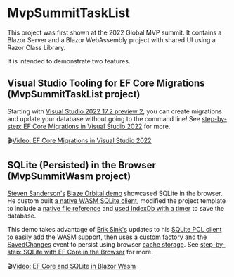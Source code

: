 # MvpSummitTaskList

This project was first shown at the 2022 Global MVP summit. It contains a Blazor Server and a Blazor WebAssembly project with shared UI using a Razor Class Library.

It is intended to demonstrate two features.

## Visual Studio Tooling for EF Core Migrations  (MvpSummitTaskList project)

Starting with [Visual Studio 2022 17.2 preview 2](https://visualstudio.microsoft.com/vs/preview/), you can create migrations and update your database without going to the command line! See [step-by-step: EF Core Migrations in Visual Studio 2022](./docs/migrations.md) for more.

🎬[Video: EF Core Migrations in Visual Studio 2022](https://youtu.be/j2XuiWq9Qes)

## SQLite (Persisted) in the Browser (MvpSummitWasm project)

[Steven Sanderson's](https://twitter.com/stevensanderson) [Blaze Orbital demo](https://github.com/SteveSandersonMS/BlazeOrbital) showcased SQLite in the browser. He custom built [a native WASM SQLite client](https://github.com/SteveSandersonMS/BlazeOrbital/blob/main/BlazeOrbital/ManufacturingHub/Data/e_sqlite3.o), modified the project template to include a [native file reference](https://github.com/SteveSandersonMS/BlazeOrbital/blob/main/BlazeOrbital/ManufacturingHub/BlazeOrbital.ManufacturingHub.csproj#HL30) and [used IndexDb with a timer](https://github.com/SteveSandersonMS/BlazeOrbital/blob/main/BlazeOrbital/ManufacturingHub/wwwroot/dbstorage.js) to save the database.

This demo takes advantage of [Erik Sink's](https://twitter.com/eric_sink) updates to his [SQLite PCL client](https://github.com/ericsink/SQLitePCL.raw) to easily add the WASM support, then uses a [custom factory](https://github.com/JeremyLikness/MvpSummitTaskList/blob/main/MvpSummitWasm/Data/SynchronizedSummitDbContextFactory.cs) and the [SavedChanges](https://github.com/JeremyLikness/MvpSummitTaskList/blob/main/MvpSummitWasm/Data/SynchronizedSummitDbContextFactory.cs#HL41) event to persist using browser [cache storage](https://developer.mozilla.org/en-US/docs/Web/API/Cache). See [step-by-step: SQLite with EF Core in the Browser](./docs/wasm.md) for more.

🎬[Video: EF Core and SQLite in Blazor Wasm](https://youtu.be/2UPiKgHv8YE)

